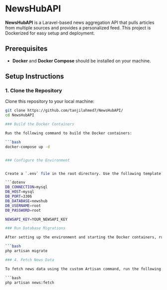 # NewsHubAPI

**NewsHubAPI** is a Laravel-based news aggregation API that pulls articles from multiple sources and provides a personalized feed. This project is Dockerized for easy setup and deployment.

## Prerequisites

- **Docker** and **Docker Compose** should be installed on your machine.

## Setup Instructions

### 1. Clone the Repository

Clone this repository to your local machine:

````bash
git clone https://github.com/tanjilahmed7/NewsHubAPI/
cd NewsHubAPI

### Build the Docker Containers

Run the following command to build the Docker containers:

```bash
docker-compose up -d


### Configure the Environment


Create a `.env` file in the root directory. Use the following template for your configuration:

```dotenv
DB_CONNECTION=mysql
DB_HOST=mysql
DB_PORT=3306
DB_DATABASE=newshub
DB_USERNAME=root
DB_PASSWORD=root

NEWSAPI_KEY=YOUR_NEWSAPI_KEY

### Run Database Migrations

After setting up the environment and starting the Docker containers, run the following command to execute database migrations:

```bash
php artisan migrate

### 4. Fetch News Data

To fetch news data using the custom Artisan command, run the following:

```bash
php artisan news:fetch
````
